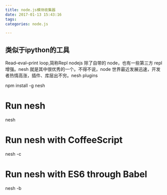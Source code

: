 ```yaml
---
title: node.js模块收集器
date: 2017-01-13 15:43:16
tags:
categories: node.js

---
```


## 类似于ipython的工具

Read–eval–print loop,简称Repl
nodejs 除了自带的 node，也有一些第三方 repl 增强。nesh 就是其中很优秀的一个。不得不说，node 世界最近发展迅速，开发者热情高涨，插件、库层出不穷。nesh plugins

npm install -g nesh
# Run nesh
nesh
# Run nesh with CoffeeScript
nesh -c
# Run nesh with ES6 through Babel
nesh -b
